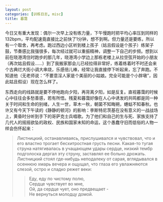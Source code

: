```yaml
---
layout: post
categories: [训练日志, misc]
title: 暮霭
---
```


今日又有重大发现：偶尔一次早上没有练力量，下午慢跑时把平均心率压到同样的132bpm，平均配速竟直接比之前快了1分钟，想不到啊。但力量还是要练，所以有一个取舍，再考虑。跑过西边小区听到楼上孩子（姑且假设是个孩子）练架子鼓，节奏感比我强很多，每次经过就可以重振精神，调整一下自己的步频。想到以前在晓港湾住时跑步的那几年，晓港湾小学边上那栋老楼上从拉空弦开始的小朋友（再次姑且假设……）到了我搬家那会儿已经拉得非常好，练着练着时不时还会来个古典烂大街小调大串烧，乐感倍儿棒，经常让我直接停下听起来，忘了奔跑。不知道他（无老师说：“不要意淫人家是个美丽的小姑娘。完全可能是个小胖墩”，因此姑且假设）现在怎么样了。

东西走向的线路就是要不停地跑向夕阳，再背离夕阳，如是反复。直视暮霭的时候心中往往会多愁善感，若有所悟。残夏和暮霭好像在人心中诱发的共鸣都是同一种关于时间和生命的别绪，人生一世，草木一秋，朝菌不知晦朔，蟪蛄不知春秋。也许又有今天下午读的《静静的顿河》的影响：李斯特尼茨基在没有意义的一战战场上，黄昏时分听到手下的哥萨克士兵唱歌。为了他们和自己的生与死、家族支持了几代人的摇摇欲坠的政权、民族和国家未知的命运，这个愚蠢守旧而低俗的人物一样会伤怀起来：

>   Листницкий, останавливаясь,  прислушивался  и  чувствовал,  что  и  его
властно  трогает  бесхитростная  грусть  песни.  Какая-то   тугая   струна
натягивалась в учащающем удары сердце, низкий тембр подголоска дергал  эту
струну,  заставлял  ее  больно  дрожать.   Листницкий   стоял   где-нибудь
неподалеку от сарая, вглядывался в осеннюю  хмарь  вечера  и  ощущал,  что
глаза его увлажняются слезой, остро и сладко режет веки:
>  
>>   Еду, еду по чистому полю,  
>>   Сердце чувствует во мне,  
>>   Ой, да сердце чует, оно предвещает -  
>>   Не вернуться молодцу домой.  
